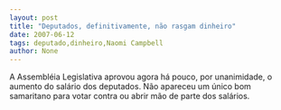 ```yaml
---
layout: post
title: "Deputados, definitivamente, não rasgam dinheiro"
date: 2007-06-12
tags: deputado,dinheiro,Naomi Campbell
author: None
---
```

A Assembl&eacute;ia Legislativa aprovou agora h&aacute; pouco, por unanimidade, o aumento do sal&aacute;rio dos deputados. N&atilde;o apareceu um &uacute;nico bom samaritano para votar contra ou abrir m&atilde;o de parte dos sal&aacute;rios. 